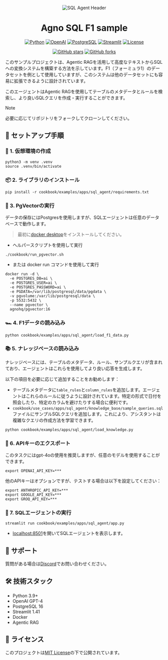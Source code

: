 <div align="center">

![SQL Agent Header](https://github.com/user-attachments/assets/a3979ece-da40-492c-87a2-e52b56c9f7e2)

# Agno SQL F1 sample

[![Python](https://img.shields.io/badge/Python-3.9%2B-blue)](https://www.python.org/)
[![OpenAI](https://img.shields.io/badge/OpenAI-GPT--4-brightgreen)](https://openai.com/)
[![PostgreSQL](https://img.shields.io/badge/PostgreSQL-16-blue)](https://www.postgresql.org/)
[![Streamlit](https://img.shields.io/badge/Streamlit-1.41-red)](https://streamlit.io/)
[![License](https://img.shields.io/badge/License-MIT-yellow)](LICENSE)

[![GitHub stars](https://img.shields.io/github/stars/Sunwood-ai-labs/agno-sql-f1-sample?style=social)](https://github.com/Sunwood-ai-labs/agno-sql-f1-sample/stargazers)
[![GitHub forks](https://img.shields.io/github/forks/Sunwood-ai-labs/agno-sql-f1-sample?style=social)](https://github.com/Sunwood-ai-labs/agno-sql-f1-sample/network/members)

</div>

このサンプルプロジェクトは、Agentic RAGを活用して高度なテキストからSQLへの変換システムを構築する方法を示しています。F1（フォーミュラ1）のデータセットを例として使用していますが、このシステムは他のデータセットにも容易に拡張できるように設計されています。

このエージェントはAgentic RAGを使用してテーブルのメタデータとルールを検索し、より良いSQLクエリを作成・実行することができます。

> [!NOTE]
> 必要に応じてリポジトリをフォークしてクローンしてください。

## 🚀 セットアップ手順

### 🌱 1. 仮想環境の作成

```shell
python3 -m venv .venv
source .venv/bin/activate
```

### 📦 2. ライブラリのインストール

```shell
pip install -r cookbook/examples/apps/sql_agent/requirements.txt
```

### 🐳 3. PgVectorの実行

データの保存にはPostgresを使用しますが、SQLエージェントは任意のデータベースで動作します。

> 最初に[docker desktop](https://docs.docker.com/desktop/install/mac-install/)をインストールしてください。

- ヘルパースクリプトを使用して実行

```shell
./cookbook/run_pgvector.sh
```

- または docker run コマンドを使用して実行

```shell
docker run -d \
  -e POSTGRES_DB=ai \
  -e POSTGRES_USER=ai \
  -e POSTGRES_PASSWORD=ai \
  -e PGDATA=/var/lib/postgresql/data/pgdata \
  -v pgvolume:/var/lib/postgresql/data \
  -p 5532:5432 \
  --name pgvector \
  agnohq/pgvector:16
```

### 🏎️ 4. F1データの読み込み

```shell
python cookbook/examples/apps/sql_agent/load_f1_data.py
```

### 📚 5. ナレッジベースの読み込み

ナレッジベースには、テーブルのメタデータ、ルール、サンプルクエリが含まれており、エージェントはこれらを使用してより良い応答を生成します。

以下の項目を必要に応じて追加することをお勧めします：
  - テーブルメタデータに`table_rules`と`column_rules`を追加します。エージェントはこれらのルールに従うように設計されています。特定の形式で日付を照会したり、特定のカラムを避けたりする場合に便利です。
  - `cookbook/use_cases/apps/sql_agent/knowledge_base/sample_queries.sql`ファイルにサンプルSQLクエリを追加します。これにより、アシスタントは複雑なクエリの作成方法を学習できます。

```shell
python cookbook/examples/apps/sql_agent/load_knowledge.py
```

### 🔑 6. APIキーのエクスポート

このタスクにはgpt-4oの使用を推奨しますが、任意のモデルを使用することができます。

```shell
export OPENAI_API_KEY=***
```

他のAPIキーはオプションですが、テストする場合は以下を設定してください：

```shell
export ANTHROPIC_API_KEY=***
export GOOGLE_API_KEY=***
export GROQ_API_KEY=***
```

### 🚀 7. SQLエージェントの実行

```shell
streamlit run cookbook/examples/apps/sql_agent/app.py
```

- [localhost:8501](http://localhost:8501)を開いてSQLエージェントを表示します。

## 💬 サポート

質問がある場合は[Discord](https://agno.link/discord)でお問い合わせください。

## 🛠️ 技術スタック

- Python 3.9+
- OpenAI GPT-4
- PostgreSQL 16
- Streamlit 1.41
- Docker
- Agentic RAG

## 📄 ライセンス

このプロジェクトは[MIT License](LICENSE)の下で公開されています。
